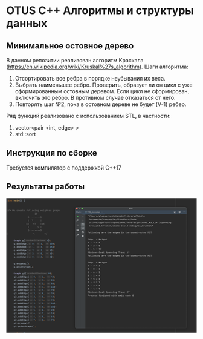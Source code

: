 # OTUS C++ Алгоритмы и структуры данных

## Минимальное остовное дерево

В данном репозитии реализован алгоритм Краскала (https://en.wikipedia.org/wiki/Kruskal%27s_algorithm). Шаги алгоритма:
1. Отсортировать все ребра в порядке неубывания их веса.
2. Выбрать наименьшее ребро. Проверить, образует ли он цикл с уже сформированным остовным деревом. 
   Если цикл не сформирован, включить это ребро. В противном случае отказаться от него.
3. Повторять шаг №2, пока в остовном дереве не будет (V-1) ребер.

Ряд функций реализовано с использованием STL, в частности:
1. vector<pair <int, edge> >
2. std::sort

## Инструкция по сборке

Требуется компилятор с поддержкой C++17

## Результаты работы
<p align="left">
    <img src="additional/Pic1.png" style="width:556px; height:356px;">
</p>
